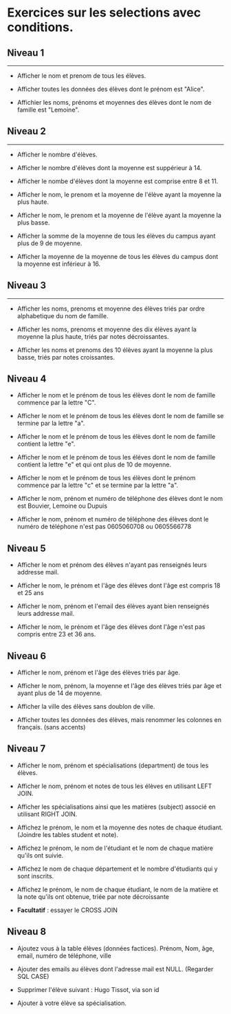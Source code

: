 # Exercices sur les selections avec conditions.

## Niveau 1
---
- Afficher le nom et prenom de tous les élèves.

- Afficher toutes les données des élèves dont le prénom est "Alice".

- Affichier les noms, prénoms et moyennes des élèves dont le nom de famille est "Lemoine".

## Niveau 2
---
- Afficher le nombre d'élèves.

- Afficher le nombre d'élèves dont la moyenne est suppérieur à 14.

- Afficher le nombe d'élèves dont la moyenne est comprise entre 8 et 11.

- Afficher le nom, le prenom et la moyenne de l'élève ayant la moyenne la plus haute.

- Afficher le nom, le prenom et la moyenne de l'élève ayant la moyenne la plus basse.

- Afficher la somme de la moyenne de tous les élèves du campus ayant plus de 9 de moyenne.

- Afficher la moyenne de la moyenne de tous les élèves du campus dont la moyenne est inférieur à 16.

## Niveau 3
---
- Afficher les noms, prenoms et moyenne des élèves triés par ordre alphabetique du nom de famille.

- Afficher les noms, prenoms et moyenne des dix élèves ayant la moyenne la plus haute, triés par notes décroissantes.

- Afficher les noms et prenoms des 10 élèves ayant la moyenne la plus basse, triés par notes croissantes.

## Niveau 4

- Afficher le nom et le prénom de tous les élèves dont le nom de famille commence par la lettre "C".

- Afficher le nom et le prénom de tous les élèves dont le nom de famille se termine par la lettre "a".

- Afficher le nom et le prénom de tous les élèves dont le nom de famille contient la lettre "e".

- Afficher le nom et le prénom de tous les éléves dont le nom de famille contient la lettre "e" et qui ont plus de 10 de moyenne.

- Afficher le nom et le prénom de tous les élèves dont le prénom commence par la lettre "c" et se termine par la lettre "a".

- Afficher le nom, prénom et numéro de téléphone des élèves dont le nom est Bouvier, Lemoine ou Dupuis

- Afficher le nom, prénom et numéro de téléphone des élèves dont le numéro de téléphone n'est pas 0605060708 ou 0605566778

## Niveau 5

- Afficher le nom et prénom des élèves n'ayant pas renseignés leurs addresse mail.

- Afficher le nom, le prénom et l'âge des élèves dont l'âge est compris 18 et 25 ans

- Afficher le nom, prénom et l'email des élèves ayant bien renseignés leurs addresse mail.

- Afficher le nom, le prénom et l'âge des élèves dont l'âge n'est pas compris entre 23 et 36 ans.

## Niveau 6

- Afficher le nom, prénom et l'âge des élèves triés par âge.

- Afficher le nom, prénom, la moyenne et l'âge des élèves triés par âge et ayant plus de 14 de moyenne.

- Afficher la ville des élèves sans doublon de ville.

- Afficher toutes les données des élèves, mais renommer les colonnes en français. (sans accents)

## Niveau 7

- Afficher le nom, prénom et spécialisations (department) de tous les élèves.

- Afficher le nom, prénom et notes de tous les élèves en utilisant LEFT JOIN.

- Afficher les spécialisations ainsi que les matières (subject) associé en utilisant RIGHT JOIN.

- Affichez le prénom, le nom et la moyenne des notes de chaque étudiant. (Joindre les tables student et note).

- Affichez le prénom, le nom de l'étudiant et le nom de chaque matière qu'ils ont suivie.

- Affichez le nom de chaque département et le nombre d'étudiants qui y sont inscrits.

- Affichez le prénom, le nom de chaque étudiant, le nom de la matière et la note qu'ils ont obtenue, triée par note décroissante

- **Facultatif** : essayer le CROSS JOIN

## Niveau 8

- Ajoutez vous à la table élèves (données factices). Prénom, Nom, âge, email, numéro de téléphone, ville

- Ajouter des emails au élèves dont l'adresse mail est NULL. (Regarder SQL CASE)

- Supprimer l'élève suivant : Hugo Tissot, via son id

- Ajouter à votre élève sa spécialisation.
